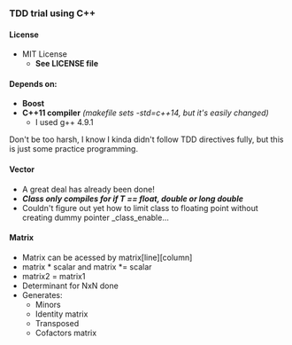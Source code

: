 ### TDD trial using C++

#### License
- MIT License
   - **See LICENSE file**

#### Depends on:
- **Boost**
- **C++11 compiler** *(makefile sets -std=c++14, but it's easily changed)*
  - I used g++ 4.9.1

Don't be too harsh, I know I kinda didn't follow TDD directives fully, but this is just some practice programming.

#### Vector
- A great deal has already been done!
- ***Class only compiles for if T == float, double or long double***
- Couldn't figure out yet how to limit class to floating point without creating dummy pointer _class_enable...

#### Matrix
- Matrix can be acessed by matrix[line][column]
- matrix * scalar and matrix *= scalar
- matrix2 = matrix1
- Determinant for NxN done
- Generates:
    - Minors
    - Identity matrix
    - Transposed
    - Cofactors matrix